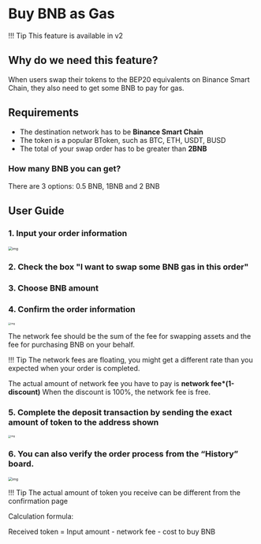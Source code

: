 # Buy BNB as Gas

!!! Tip
	    This feature is available in v2


## Why do we need this feature?

When users swap their tokens to the BEP20 equivalents on Binance Smart Chain, they also need to get some BNB to pay for gas.

## Requirements

* The destination network has to be **Binance Smart Chain**
* The token is a popular BToken, such as BTC, ETH, USDT, BUSD
* The total of your swap order has to be greater than **2BNB**

### How many BNB you can get?

There are 3 options: 0.5 BNB, 1BNB and 2 BNB

## User Guide

### 1. Input your order information

<img src="https://lh6.googleusercontent.com/FXwV88fUQ_MMhy3gOH_C4mbTnMPou_-_XcBPhFQ1exS3vOFuzQa0-xWv_AwvtAFJzEmN1V4vXMH6Uv6fucSpLelEhINz0IaSleSRpd_LQW_4Xd0Av6jLivgGeFLOu29lNeXbeb0p" alt="img" style="zoom: 50%;" />



### 2. Check the box "I want to swap some BNB gas in this order"

### 3. Choose BNB amount

### 4. Confirm the order information

<img src="https://lh3.googleusercontent.com/wIj1Ylbl8BB4oY-Bnz5igjjEFVF1o29-3CK0TsU7mrrtTvtJucVA7jULIaTxIgJ6vMMFlNllyvft6F181FPRSUkTPS_sMVZncoJoTlLcJLvZVGhRs6wzzMVQbHGVKI0BR01h8awG" alt="img" style="zoom:33%;" />

The network fee should be the sum of the fee for swapping assets and the fee for purchasing BNB on your behalf.


!!! Tip
		The network fees are floating, you might get a different rate than you expected when your order is completed.


The actual amount of network fee you have to pay is **network fee\*(1-discount\)** When the discount is 100%, the network fee is free.

### 5. Complete the deposit transaction by sending the exact amount of token to the address shown

<img src="https://lh3.googleusercontent.com/jVO6A-JukxQQ7Rurhg9XEzU4mf4TBH7qn1SqDvOIfC17x8nMXjMiHOvu8ktib5D24ZB7OG_6boocZ3e20eCTtLQ9I4iI8RxiLPCyMyoOqHn4ynLTyWn9Zr8e8h_ql3RarJVV2Roc" alt="img" style="zoom:33%;" />


### 6. You can also verify the order process from the “History” board.

<img src="https://lh4.googleusercontent.com/74FfAjGt-NItSTjwNkBXFLTpLkkOGf7LGZ_ZyIpYusreWvvHilqFlgiL8Npl_gDAZfXOCcb60KfK_E3eZa4kE9V_AbiRTHN-L7MUmpEdhyg8K4jdrdJmyP-qn-iQ-8OliCXm_g-2" alt="img" style="zoom:50%;" />



!!! Tip
		The actual amount of token you receive can be different from the confirmation page


Calculation formula:

Received token  = Input amount  - network fee - cost to buy BNB
